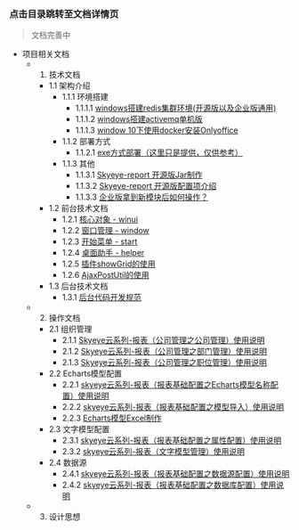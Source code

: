 ### 点击目录跳转至文档详情页

> 文档完善中

- 项目相关文档
    - 1. 技术文档
        - 1.1 架构介绍
            - 1.1.1 环境搭建
                - 1.1.1.1 [windows搭建redis集群环境(开源版以及企业版通用)](https://mp.weixin.qq.com/s/-j7xWeex0XULuS9x-K9RzA)
                - 1.1.1.2 [windows搭建activemq单机版](https://mp.weixin.qq.com/s/3kaCu0xnkHLiAc0Q5NVyAA)
                - 1.1.1.3 [window 10下使用docker安装Onlyoffice](https://mp.weixin.qq.com/s/IWxtE8CS-hBVNJru4AwQbQ)
            - 1.1.2 部署方式
                - 1.1.2.1 [exe方式部署（这里只是提供，仅供参考）](https://mp.weixin.qq.com/s/ukow_OKtLC5E_oVicyTecg)
            - 1.1.3 其他
                - 1.1.3.1 [Skyeye-report 开源版Jar制作](https://mp.weixin.qq.com/s/CP8pb2sBve31ZKKKISEb9Q)
                - 1.1.3.2 [Skyeye-report 开源版配置项介绍](https://mp.weixin.qq.com/s/dh-qEpvpOHvdgJCPJ8Wxnw)
                - 1.1.3.3 [企业版拿到新模块后如何操作？](https://mp.weixin.qq.com/s/TWLgCK9EoKEKa62TBU5vsA)
        - 1.2 前台技术文档
            - 1.2.1 [核心对象 - winui](https://mp.weixin.qq.com/s/A0diYHF6aHgP_89KjweJXw)
            - 1.2.2 [窗口管理 - window](https://mp.weixin.qq.com/s/jz-WI0kce_RssVoMxfOJNQ)
            - 1.2.3 [开始菜单 - start](https://mp.weixin.qq.com/s/DtU-FCuI1ox2VvwP8QhQ8w)
            - 1.2.4 [桌面助手 - helper](https://mp.weixin.qq.com/s/1Qx0Iw7SVxlWrwGof5EiKg)
            - 1.2.5 [插件showGrid的使用](https://mp.weixin.qq.com/s/yUFQCL1_ZfjSf5rnGgdF4g)
            - 1.2.6 [AjaxPostUtil的使用](https://mp.weixin.qq.com/s/hFAmfQhQ4M6rusE-keowBA)
        - 1.3 后台技术文档
            - 1.3.1 [后台代码开发规范](https://mp.weixin.qq.com/s/4P0PSU1uvfS5Ke4vCAKTVA)
    - 2. 操作文档
        - 2.1 组织管理
            - 2.1.1 [Skyeye云系列-报表（公司管理之公司管理）使用说明](https://mp.weixin.qq.com/s/sbC7hiL4xP-Ngglkvx7qpg)
            - 2.1.2 [Skyeye云系列-报表（公司管理之部门管理）使用说明](https://mp.weixin.qq.com/s/pFa_rIngbyhJmiaJzg15zw)
            - 2.1.3 [Skyeye云系列-报表（公司管理之职位管理）使用说明](https://mp.weixin.qq.com/s/Lm2oOZXW5TumLCZWutxTMg)
        - 2.2 Echarts模型配置
            - 2.2.1 [skyeye云系列-报表（报表基础配置之Echarts模型名称配置）使用说明](https://mp.weixin.qq.com/s/oKViAE8QqlIM59SgjwHc5w)
            - 2.2.2 [skyeye云系列-报表（报表基础配置之模型导入）使用说明](https://mp.weixin.qq.com/s/zbf-KzpRzvsRnZb_H5J-cg)
            - 2.2.3 [Echarts模型Excel制作](https://mp.weixin.qq.com/s/2fsmwIjoqmBJKljBS8kQIw)
        - 2.3 文字模型配置
            - 2.3.1 [skyeye云系列-报表（报表基础配置之属性配置）使用说明](https://mp.weixin.qq.com/s/HrUoDa0zXdMaerwpelnHwA)
            - 2.3.2 [skyeye云系列-报表（文字模型管理）使用说明](https://mp.weixin.qq.com/s/W-9nxLQGpORRyhrNp4j9Dg)
        - 2.4 数据源
            - 2.4.1 [skyeye云系列-报表（报表基础配置之数据源配置）使用说明](https://mp.weixin.qq.com/s/VRR8joAI949XQ-J2RqbSpw)
            - 2.4.2 [skyeye云系列-报表（报表基础配置之数据库配置）使用说明](https://mp.weixin.qq.com/s/UrGXWtUkXX1GYZYBLWsXIw)
    - 3. 设计思想